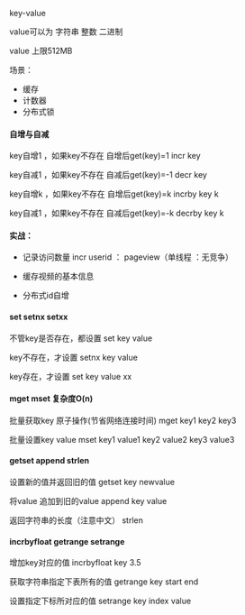 key-value

value可以为 字符串 整数  二进制


value 上限512MB

场景：
- 缓存
- 计数器
- 分布式锁

#### 自增与自减
key自增1 ，如果key不存在 自增后get(key)=1
incr key

key自减1 ，如果key不存在 自减后get(key)=-1
decr key

key自增k ，如果key不存在 自增后get(key)=k
incrby key k

key自减1 ，如果key不存在 自减后get(key)=-k
decrby key k

#### 实战：
- 记录访问数量
incr userid ： pageview（单线程 ：无竞争）

- 缓存视频的基本信息

- 分布式id自增



#### set setnx setxx
不管key是否存在，都设置
set key value

key不存在，才设置
setnx  key value

key存在，才设置
set key value xx


#### mget mset 复杂度O(n)
批量获取key  原子操作(节省网络连接时间)
mget key1 key2 key3

批量设置key value
mset key1 value1  key2 value2 key3 value3


#### getset append strlen
设置新的值并返回旧的值
getset key newvalue

将value 追加到旧的value
append key value


返回字符串的长度（注意中文）
strlen


#### incrbyfloat getrange setrange
增加key对应的值
incrbyfloat key 3.5

获取字符串指定下表所有的值
getrange key start end

设置指定下标所对应的值
setrange key index value
